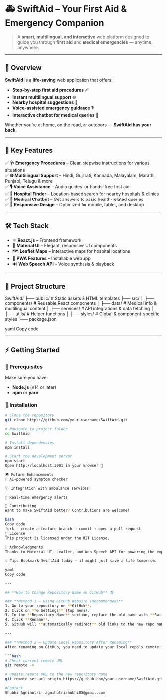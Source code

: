 # 🚑 SwiftAid – Your First Aid & Emergency Companion  

> A **smart, multilingual, and interactive** web platform designed to guide you through **first aid** and **medical emergencies** — anytime, anywhere.

---

## 🌟 Overview  
**SwiftAid** is a **life-saving** web application that offers:  
- **Step-by-step first aid procedures** 🩹  
- **Instant multilingual support** 🌐  
- **Nearby hospital suggestions** 🏥  
- **Voice-assisted emergency guidance** 🎙️  
- **Interactive chatbot for medical queries** 🤖  

Whether you’re at home, on the road, or outdoors — **SwiftAid has your back**.  

---

## 🚀 Key Features  

✅ **🩺 Emergency Procedures** – Clear, stepwise instructions for various situations  
✅ **🌐 Multilingual Support** – Hindi, Gujarati, Kannada, Malayalam, Marathi, Punjabi, Telugu & more  
✅ **🎙️ Voice Assistance** – Audio guides for hands-free first aid  
✅ **📍 Hospital Finder** – Location-based search for nearby hospitals & clinics  
✅ **🤖 Medical Chatbot** – Get answers to basic health-related queries  
✅ **📱 Responsive Design** – Optimized for mobile, tablet, and desktop  

---

## 🛠️ Tech Stack  

- ⚛️ **React.js** – Frontend framework  
- 🎨 **Material UI** – Elegant, responsive UI components  
- 🗺️ **Leaflet Maps** – Interactive maps for hospital locations  
- 📱 **PWA Features** – Installable web app  
- 🔊 **Web Speech API** – Voice synthesis & playback  

---

## 🧩 Project Structure  

SwiftAid/
├── public/ # Static assets & HTML templates
├── src/
│ ├── components/ # Reusable React components
│ ├── data/ # Medical info & multilingual content
│ ├── services/ # API integrations & data fetching
│ ├── utils/ # Helper functions
│ ├── styles/ # Global & component-specific styles
└── package.json

yaml
Copy code

---

## ⚡ Getting Started  

### 🔹 Prerequisites  
Make sure you have:  
- **Node.js** (v14 or later)  
- **npm** or **yarn**

### 🔹 Installation  

```bash
# Clone the repository
git clone https://github.com/your-username/SwiftAid.git

# Navigate to project folder
cd SwiftAid

# Install dependencies
npm install

# Start the development server
npm start
Open http://localhost:3001 in your browser 🚀

🌍 Future Enhancements
🧠 AI-powered symptom checker

🩺 Integration with ambulance services

🔔 Real-time emergency alerts

🤝 Contributing
Want to make SwiftAid better? Contributions are welcome!

bash
Copy code
fork → create a feature branch → commit → open a pull request
📜 License
This project is licensed under the MIT License.

🩷 Acknowledgments
Thanks to Material UI, Leaflet, and Web Speech API for powering the experience.

💡 Tip: Bookmark SwiftAid today — it might just save a life tomorrow.

yaml
Copy code

---

## **How to Change Repository Name on GitHub** 🛠️  

### **Method 1 – Using GitHub Website (Recommended)**
1. Go to your repository on **GitHub**.
2. Click on **⚙️ Settings** (top menu).
3. In the **Repository Name** section, replace the old name with **SwiftAid**.
4. Click **Rename**.
5. GitHub will **automatically redirect** old links to the new repo name.

---

### **Method 2 – Update Local Repository After Renaming**
After renaming on GitHub, you need to update your local repo’s remote:

```bash
# Check current remote URL
git remote -v

# Update remote URL to the new repository name
git remote set-url origin https://github.com/your-username/SwiftAid.git

#Contact
Shubhi Agnihotri- agnihotrishubhi05@gmail.com



